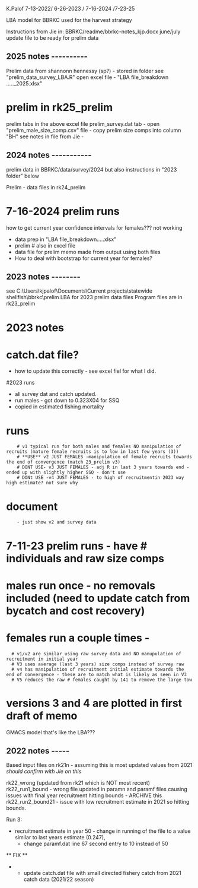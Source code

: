 K.Palof 7-13-2022/ 6-26-2023 / 7-16-2024 /7-23-25

LBA model for BBRKC used for the harvest strategy

Instructions from Jie in: BBRKC/readme/bbrkc-notes_kjp.docx
june/july update file to be ready for prelim data

## 2025 notes ----------
Prelim data from shannonn hennessy (sp?) - stored in folder see "prelim_data_survey_LBA.R"
open excel file - "LBA file_breakdown ....._2025.xlsx"

# prelim in rk25_prelim
prelim tabs in the above excel file
prelim_survey.dat tab - open "prelim_male_size_comp.csv" file - copy prelim size comps into column "BH"
see notes in file from Jie - 


## 2024 notes -----------
prelim data in BBRKC/data/survey/2024 but also instructions in "2023 folder" below

Prelim - data files in rk24_prelim
# 7-16-2024 prelim runs
how to get current year confidence intervals for females??? not working

- data prep in "LBA file_breakdown.....xlsx"
- prelim # also in excel file
- data file for prelim memo made from output using both files 
- How to deal with bootstrap for current year for females?



## 2023 notes --------

see C:\Users\kjpalof\Documents\Current projects\statewide shellfish\bbrkc\prelim LBA
for 2023 prelim data files
Program files are in rk23_prelim 
# 2023 notes
# catch.dat file?
- how to update this correctly - see excel fiel for what I did.

#2023 runs 
- all survey dat and catch updated.
- run males - got down to 0.323X04 for SSQ
- copied in estimated fishing mortality 

# runs 
		# v1 typical run for both males and females NO manipulation of recruits (mature female recruits is to low in last few years (3))
		# **USE** v2 JUST FEMALES -manipulation of female recruits towards the end of convergence (match 23_prelim v3)
		# DONT USE- v3 JUST FEMALES - adj R in last 3 years towards end - ended up with slightly higher SSQ - don't use
		# DONt USE -v4 JUST FEMALES - to high of recruitmentin 2023 way high estimate? not sure why

# document
		- just show v2 and survey data

# 7-11-23 prelim runs - have # individuals and raw size comps
# males run once - no removals included (need to update catch from bycatch and cost recovery)
# females run a couple times -
      # v1/v2 are similar using raw survey data and NO manupulation of recruitment in initial year
      # V3 uses average (last 3 years) size comps instead of survey raw
      # v4 has manipulation of recruitment initial estimate towards the end of convergence - these are to match what is likely as seen in V3
      # V5 reduces the raw # females caught by 141 to remove the large tow
# versions 3 and 4 are plotted in first draft of memo


GMACS model that's like the LBA???



## 2022 notes -----
Based input files on rk21n - assuming this is most updated values from 2021 *should confirm with Jie on this*

rk22_wrong (updated from rk21 which is NOT most recent)
rk22_run1_bound - wrong file updated in paramn and paramf files causing issues with final year recruitment hitting bounds - ARCHIVE this
rk22_run2_bound21 - issue with low recruitment estimate in 2021 so hitting bounds.

Run 3:
- recruitment estimate in year 50 - change in running of the file to a value similar to last years estimate (0.247), 
	- change paramf.dat line 67 second entry to 10 instead of 50
	

** FIX **
- - update catch.dat file with small directed fishery catch from 2021 catch data (2021/22 season)
